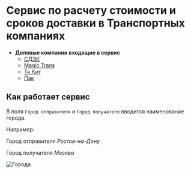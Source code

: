 # Сервис по расчету стоимости и сроков доставки в Транспортных компаниях
+ **Деловые компании входящие в сервис**
    + [СДЭК](https://www.cdek.ru/ru)
    + [Magic Trans](https://magic-trans.ru)
    + [Тк Кит](https://spare.tk-kit.com)
    + [Пэк](https://pecom.ru/)
## Как работает сервис
В поля `Город отправителя` и `Город получателя` вводится наименование города.


Например:


Город отправителя _Ростов-на-Дону_


Город получателя _Москва_


![Города](https://skr.sh/sJKbrfsoBjz)

